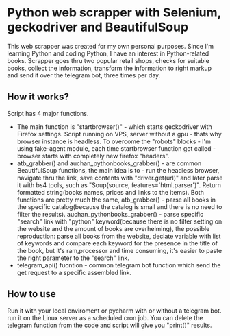 # Python web scrapper with Selenium, geckodriver and BeautifulSoup

This web scrapper was created for my own personal purposes. Since I'm learning Python and coding Python, I have an interest in Python-related books. 
Scrapper goes thru two popular retail shops, checks for suitable books, collect the information, transform the information to right markup and send it over the telegram bot, three times per day.

## How it works?
Script has 4 major functions. 
- The main function is "startbrowser()" - which starts geckodriver with Firefox settings. Script running on VPS, server without a gpu - thats why browser instance is headless. To overcome the "robots" blocks - I'm using fake-agent module, each time startbrowser function got called - browser starts with completely new firefox "headers".
- atb_grabber() and auchan_pythonbooks_grabber() - are common BeautifulSoup functions, the main idea is to - run the headless browser, navigate thru the link, save contents with "driver.get(url)" and later parse it with bs4 tools, such as "Soup(source, features='html.parser')". Return formatted string(books names, prices and links to the items). Both functions are pretty much the same, atb_grabber() - parse all books in the specific catalog(because the catalog is small and there is no need to filter the results).  auchan_pythonbooks_grabber() - parse specific "search" link with "python" keyword(because there is no filter setting on the website and the amount of books are overhelming), the possible reproduction: parse all books from the website, declate variable with list of keywords and compare each keyword for the presence in the title of the book, but it's ram,processor and time consuming, it's easier to paste the right parameter to the "search" link.
- telegram_api() fucntion - common telegram bot function which send the get request to a specific assembled link. 

## How to use
Run it with your local enviroment or pycharm with or without a telegram bot.
run it on the Linux server as a scheduled cron job.
You can delete the telegram function from the code and script will give you "print()" results.
